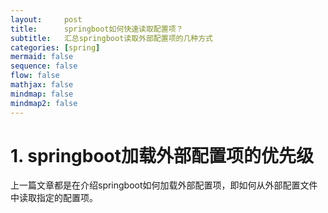 ```yaml
---
layout:     post
title:      springboot如何快速读取配置项？
subtitle:   汇总springboot读取外部配置项的几种方式
categories: [spring]
mermaid: false
sequence: false
flow: false
mathjax: false
mindmap: false
mindmap2: false
---
```


# 1. springboot加载外部配置项的优先级
上一篇文章都是在介绍springboot如何加载外部配置项，即如何从外部配置文件中读取指定的配置项。       